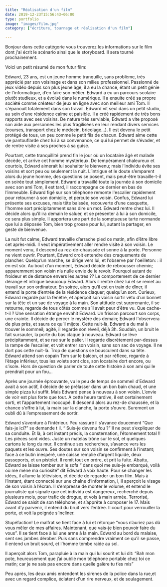 ```yaml
---
title: "Réalisation d'un film"
date: 2019-12-23T15:56:43+06:00
type: portfolio
image: "images/film.jpg"
category: ["écriture, tournage et réalisation d'un film"]

---
```


Bonjour dans cette catégorie vous trouverez les informations sur le film dont j'ai écrit le scénario ainsi que le storyboard. Il sera tourné prochainement.


Voici un petit résumé de mon futur film:



Edward, 23 ans, est un jeune homme tranquille, sans problème, très apprécié par son voisinage et dans son milieu professionnel.
Passionné de jeux vidéo depuis son plus jeune âge, il a eu la chance, étant un petit génie de l'informatique, d’en faire son métier. Edward a eu un parcours scolaire plutôt studieux, et a évolué dans le numérique. Il a ensuite créé sa propre société comme créateur de jeux en ligne avec son meilleur ami Tom. Il s'épanouit totalement dans son travail. Edward vit seul dans un petit studio, au sein d’une résidence calme et paisible.
Il a créé rapidement de très bons rapports avec ses voisins. De nature très serviable, Edward a vite proposé son aide aux personnes les plus fragilisées en leur rendant divers services (courses, transport chez le médecin, bricolage…). Il est devenu le petit protégé de tous, un peu comme le petit fils de chacun. Edward aime cette vie pantouflarde chez lui à sa convenance, ce qui lui permet de s’évader, et de rentre visite à ses proches à sa guise.

Pourtant, cette tranquillité prend fin le jour où un locataire âgé et malade décède, et arrive cet homme mystérieux. De tempérament chaleureux et courtois, Edward aimerait lui souhaiter le bienvenu; mais l’individu évite ses voisins et sort peu ou seulement la nuit. L’intrigue et le doute s’emparent alors du jeune homme, des questions se posent, mais
 peut-être travaille-t-il en soirée tout simplement. Edward a travaillé toute la journée à son domicile avec son ami Tom, il est tard, il raccompagne ce dernier en bas de l’immeuble. Edward figé sur son téléphone remonte l'escalier rapidement pour retourner à son domicile, et percute son voisin. Confus, Edward lui présente ses excuses, mais tête baissée, recouverte d’une casquette, l'homme sort précipitamment sans dire un mot. Edward rentre chez lui. Il décide alors qu’il ira demain le saluer, et se présenter à lui à son domicile, ce sera plus simple. Il apportera une part de la somptueuse tarte normande que lui a déposée Tom, bien trop grosse pour lui, autant la partager, en geste de bienvenue.

La nuit fut calme, Edward travaille d’arrache pied ce matin, afin d’être libre cet après-midi. Il veut impérativement aller rendre visite à son voisin. Le moment venu, il descend au rez-de-chaussée et sonne à la porte. Personne ne vient ouvrir. Pourtant, Edward croit entendre des craquements de plancher. Quelqu’un marche, se dirige vers lui, et l’observe par l'oeilleton: :  il en est sûr.
Au bout d’un moment, Edward décide de rebrousser chemin; apparemment son voisin n’a nulle envie de le revoir. Pourquoi  autant de froideur et de distance envers les autres ??
Le comportement de ce dernier dérange et intrigue beaucoup Edward.
Alors il rentre chez lui et se remet au travail sur son ordinateur. En soirée, alors qu’il est en train de dîner, il entend la porte d’entrée de la résidence claquer; quelqu’un sort. Curieux, Edward regarde par la fenêtre, et aperçoit son voisin sortir vêtu d’un bonnet sur la tête  et  un sac de voyage à la main. Son attitude est surprenante, il se retourne, regarde de tous côtés comme s’il avait peur d’être vu.
Que cache-t-il ? Une sensation étrange envahit Edward. Un frisson parcourt son corps, une crainte.
Il décide de percer le mystère dès demain;  Edward l'observera de plus près, et saura ce qu’il mijote. Cette nuit-là, Edward a du mal à  trouver le sommeil; agité, il regarde son réveil, déjà 3h. Soudain, un bruit le fait sursauter, la porte du bas claque à nouveau.  Edward se lève précipitamment, et se rue sur le palier. Il regarde discrètement
par-dessus la rampe de l’escalier, et voit entrer son voisin, sans son sac de voyage. Il ne dort pas cette nuit-là. Trop de questions se bousculent dans sa tête. Edward attend son copain Tom sur le balcon, et par réflexe, regarde à l’étage inférieur, tous les volets sont clos, son locataire dort encore, ou s’isole.
Hors de question de parler de toute cette  histoire à son ami qui le prendrait pour un fou…

Après une journée éprouvante, vu le peu de temps de sommeil d’Edward avait à son actif, il décide de se prélasser dans un bon bain chaud, et une simple pizza lui suffit. Mais Edward pense à nouveau à son voisin. L’envie de voir est plus forte que tout. A cette heure tardive, il est certainement sorti, et l’appartement inoccupé. Il descend alors au rez-de chaussée, et la chance s’offre  à lui, la main sur la clanche, la  porte s’ouvre. Surement un  oubli dû à l’empressement de sortir.

Edward s’aventure  à l’intérieur. Peu rassuré il s’avance doucement  “Que fais-je ici?” se demande t il. “ Suis-je devenu fou ?”  Il ne peut s’expliquer de sa conduite.
Et là,  à cet instant précis, la consternation, l’étonnement  total !!
Les pièces sont vides. Juste un matelas  trône sur le sol, et quelques cartons le long du  mur. Il continue ses recherches,  s’avance vers les paquets et les ouvre. Ses doutes sur son voisin se confirment à l’instant; face  à ce butin inespéré, une caisse remplie d’argent  liquide, deux passeports, et un pistolet.  Il remit tout en ordre, et prit la fuite.
Abattu, Edward se laisse tomber sur le sofa “ dans  quoi  me suis-je 
embarqué, voilà où me mène ma  curiosité” dit Edward à voix haute.
Pour se changer les idées,  il allume la télévision, et décide de regarder un bon film. Mais à l’instant, étant connecté sur une chaîne d’information, i, il aperçoit le visage de son voisin à  l’écran. Il s’empresse de monter le volume, et entend le journaliste qui signale que cet  individu est dangereux, recherché  depuis plusieurs mois, pour trafic de drogue, et vols à main armée. Terrorisé, Edward se saisit de son téléphone, et s’apprête à composer le 17. Mais avant d’y parvenir,  il entend du bruit vers l’entrée. Il court pour verrouiller la  porte, et voit la poignée s’incliner.

Stupéfaction! Le malfrat se tient face à lui et rétorque “vous n’auriez pas dû vous  mêler de mes affaires. Maintenant, que vais-je bien pouvoir faire du vous”. Il se tient face à  lui une arme à la  main. Edward au bord du malaise, sent ses jambes dérober. Puis sans comprendre vraiment ce qu’il se passe, il entend un bruit sourd, et l’homme tombe raide  au sol.

Il aperçoit alors Tom, parapluie à la main qui  lui sourit et  lui dit: “Bah mon pote, heureusement que j’ai oublié mon téléphone portable chez toi ce matin; car je ne sais pas encore dans quelle galère tu t’es  mis”

Peu après, les deux amis entendent les sirènes de  la police dans  la rue,et avec un regard complice, éclatent d'un rire nerveux, et de soulagement.
